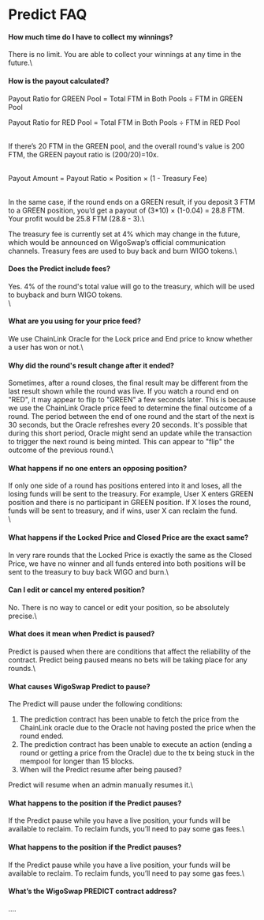 # Predict FAQ

#### How much time do I have to collect my winnings?

There is no limit. You are able to collect your winnings at any time in the future.\


#### How is the payout calculated?

Payout Ratio for GREEN Pool = Total FTM in Both Pools ÷ FTM in GREEN Pool

Payout Ratio for RED Pool = Total FTM in Both Pools ÷ FTM in RED Pool

\
If there’s 20 FTM in the GREEN pool, and the overall round's value is 200 FTM, the GREEN payout ratio is (200/20)=10x.

\
Payout Amount = Payout Ratio × Position × (1 - Treasury Fee)

\
In the same case, if the round ends on a GREEN result, if you deposit 3 FTM to a GREEN position, you’d get a payout of (3\*10) × (1-0.04) = 28.8 FTM. Your profit would be 25.8 FTM (28.8 - 3).\


The treasury fee is currently set at 4% which may change in the future, which would be announced on WigoSwap’s official communication channels. Treasury fees are used to buy back and burn WIGO tokens.\


#### Does the Predict include fees?

Yes. 4% of the round's total value will go to the treasury, which will be used to buyback and burn WIGO tokens.\
\


#### What are you using for your price feed?

We use ChainLink Oracle for the Lock price and End price to know whether a user has won or not.\


#### Why did the round's result change after it ended?

Sometimes, after a round closes, the final result may be different from the last result shown while the round was live. If you watch a round end on "RED", it may appear to flip to "GREEN" a few seconds later. This is because we use the ChainLink Oracle price feed to determine the final outcome of a round. The period between the end of one round and the start of the next is 30 seconds, but the Oracle refreshes every 20 seconds. It's possible that during this short period, Oracle might send an update while the transaction to trigger the next round is being minted. This can appear to "flip" the outcome of the previous round.\


#### What happens if no one enters an opposing position?

If only one side of a round has positions entered into it and loses, all the losing funds will be sent to the treasury. For example, User X enters GREEN position and there is no participant in GREEN position. If X loses the round, funds will be sent to treasury, and if wins, user X can reclaim the fund.\
\


#### What happens if the Locked Price and Closed Price are the exact same?

In very rare rounds that the Locked Price is exactly the same as the Closed Price, we have no winner and all funds entered into both positions will be sent to the treasury to buy back WIGO and burn.\


#### Can I edit or cancel my entered position?

No. There is no way to cancel or edit your position, so be absolutely precise.\


#### What does it mean when Predict is paused?

Predict is paused when there are conditions that affect the reliability of the contract. Predict being paused means no bets will be taking place for any rounds.\


#### What causes WigoSwap Predict to pause?

The Predict will pause under the following conditions:

1. The prediction contract has been unable to fetch the price from the ChainLink oracle due to the Oracle not having posted the price when the round ended.
2. The prediction contract has been unable to execute an action (ending a round or getting a price from the Oracle) due to the tx being stuck in the mempool for longer than 15 blocks.
3. When will the Predict resume after being paused?

Predict will resume when an admin manually resumes it.\


#### What happens to the position if the Predict pauses?

If the Predict pause while you have a live position, your funds will be available to reclaim. To reclaim funds, you’ll need to pay some gas fees.\


#### What happens to the position if the Predict pauses?

If the Predict pause while you have a live position, your funds will be available to reclaim. To reclaim funds, you’ll need to pay some gas fees.\


#### What’s the WigoSwap PREDICT contract address?

....
